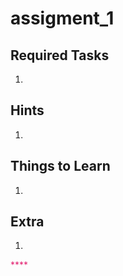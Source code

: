 # assigment_1
## Required Tasks
1. 

## Hints
1. 

## Things to Learn
1. 

## Extra
1. 

 <font color = #e32472>****</font>